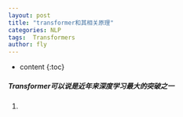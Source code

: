 ```yaml
---
layout: post
title: "transformer和其相关原理"
categories: NLP
tags:  Transformers
author: fly
---
```


* content
{:toc}


##### Transformer可以说是近年来深度学习最大的突破之一

1. 